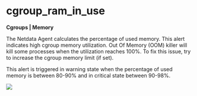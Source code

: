# cgroup_ram_in_use

**Cgroups | Memory**

The Netdata Agent calculates the percentage of used memory. This alert indicates high cgroup memory utilization. Out Of
Memory (OOM) killer will kill some processes when the utilization reaches 100%. To fix this issue, try to increase the
cgroup memory limit (if set).

This alert is triggered in warning state when the percentage of used memory is between 80-90% and in critical state
between 90-98%.

![](https://drive.google.com/uc?export=view&id=1elXR92OQn3sWVGXUCjpGi-NwcLNYE24g)


